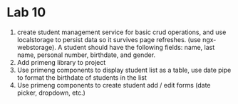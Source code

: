# Lab 10

1. create student management service for basic crud operations, and use localstorage to persist data so it survives page refreshes. (use ngx-webstorage). A student should have the following fields: name, last name, personal number, birthdate, and gender.  
2. Add primeng library to project  
3. Use primeng components to display student list as a table, use date pipe to format the birthdate of students in the list  
4. Use primeng components to create student add / edit forms (date picker, dropdown, etc.)  
